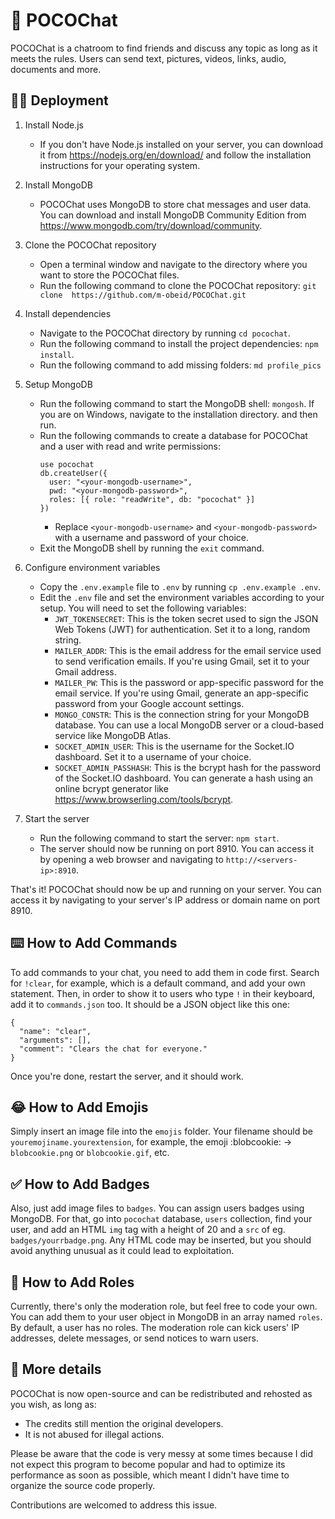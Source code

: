 # 💬 POCOChat

POCOChat is a chatroom to find friends and discuss any topic as long as it meets the rules. Users can send text, pictures, videos, links, audio, documents and more.

## 👨‍💻 Deployment

1. Install Node.js
   - If you don't have Node.js installed on your server, you can download it from https://nodejs.org/en/download/ and follow the installation instructions for your operating system.

2. Install MongoDB
   - POCOChat uses MongoDB to store chat messages and user data. You can download and install MongoDB Community Edition from https://www.mongodb.com/try/download/community.

3. Clone the POCOChat repository
   - Open a terminal window and navigate to the directory where you want to store the POCOChat files.
   - Run the following command to clone the POCOChat repository: `git clone 
https://github.com/m-obeid/POCOChat.git`

4. Install dependencies
   - Navigate to the POCOChat directory by running `cd pocochat`.
   - Run the following command to install the project dependencies: `npm install`.
   - Run the following command to add missing folders: `md profile_pics`

5. Setup MongoDB
   - Run the following command to start the MongoDB shell: `mongosh`. If you are on Windows, navigate to the installation directory. and then run.
   - Run the following commands to create a database for POCOChat and a user with read and write permissions:
     ```
     use pocochat
     db.createUser({
       user: "<your-mongodb-username>",
       pwd: "<your-mongodb-password>",
       roles: [{ role: "readWrite", db: "pocochat" }]
     })
     ```
     - Replace `<your-mongodb-username>` and `<your-mongodb-password>` with a username and password of your choice.
   - Exit the MongoDB shell by running the `exit` command.

6. Configure environment variables
   - Copy the `.env.example` file to `.env` by running `cp .env.example .env`.
   - Edit the `.env` file and set the environment variables according to your setup. You will need to set the following variables:
     - `JWT_TOKENSECRET`: This is the token secret used to sign the JSON Web Tokens (JWT) for authentication. Set it to a long, random string.
     - `MAILER_ADDR`: This is the email address for the email service used to send verification emails. If you're using Gmail, set it to your Gmail address.
     - `MAILER_PW`: This is the password or app-specific password for the email service. If you're using Gmail, generate an app-specific password from your Google account settings.
     - `MONGO_CONSTR`: This is the connection string for your MongoDB database. You can use a local MongoDB server or a cloud-based service like MongoDB Atlas.
     - `SOCKET_ADMIN_USER`: This is the username for the Socket.IO dashboard. Set it to a username of your choice.
     - `SOCKET_ADMIN_PASSHASH`: This is the bcrypt hash for the password of the Socket.IO dashboard. You can generate a hash using an online bcrypt generator like https://www.browserling.com/tools/bcrypt.

7. Start the server
   - Run the following command to start the server: `npm start`.
   - The server should now be running on port 8910. You can access it by opening a web browser and navigating to `http://<servers-ip>:8910`.

That's it! POCOChat should now be up and running on your server. You can access it by navigating to your server's IP address or domain name on port 8910.

## ⌨️ How to Add Commands

To add commands to your chat, you need to add them in code first. Search for `!clear`, for example, which is a default command, and add your own statement. Then, in order to show it to users who type `!` in their keyboard, add it to `commands.json` too. It should be a JSON object like this one:

```
{
  "name": "clear",
  "arguments": [],
  "comment": "Clears the chat for everyone."
}
```

Once you're done, restart the server, and it should work.

## 😂 How to Add Emojis

Simply insert an image file into the `emojis` folder. Your filename should be `youremojiname.yourextension`, for example, the emoji :blobcookie: -> `blobcookie.png` or `blobcookie.gif`, etc.

## ✅ How to Add Badges

Also, just add image files to `badges`. You can assign users badges using MongoDB. For that, go into `pocochat` database, `users` collection, find your user, and add an HTML `img` tag with a height of 20 and a `src` of eg. `badges/yourrbadge.png`. Any HTML code may be inserted, but you should avoid anything unusual as it could lead to exploitation.

## 🛟 How to Add Roles

Currently, there's only the moderation role, but feel free to code your own. You can add them to your user object in MongoDB in an array named `roles`. By default, a user has no roles. The moderation role can kick users' IP addresses, delete messages, or send notices to warn users.

## 🤔 More details

POCOChat is now open-source and can be redistributed and rehosted as you wish, as long as:

- The credits still mention the original developers.
- It is not abused for illegal actions.

Please be aware that the code is very messy at some times because I did not expect this program to become popular and had to optimize its performance as soon as possible, which meant I didn't have time to organize the source code properly.

Contributions are welcomed to address this issue.
